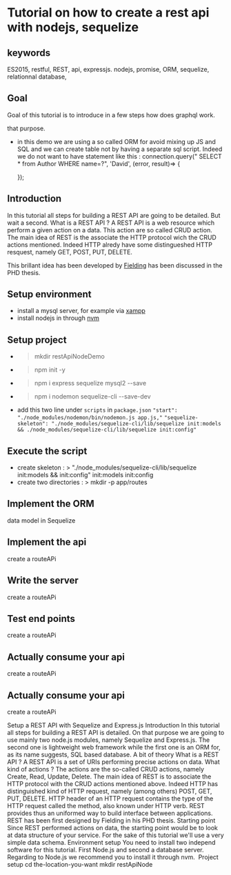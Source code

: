 # Tutorial on how to create a rest api with nodejs, sequelize

## keywords
ES2015, restful, REST, api, expressjs. nodejs, promise, ORM, sequelize, relationnal database,


## Goal
  Goal of this tutorial is to introduce in a few steps how does graphql work.

  that purpose.
  * in this demo we are using a so called ORM for avoid mixing up JS and SQL and we can create table not by having a separate sql script. Indeed we do not want to have statement like this :
    connection.query(" SELECT * from Author WHERE name=?", 'David', (error, result)=> {

    });

## Introduction
In this tutorial all steps for building a REST API are going to be detailed. But wait a second. What is a REST API ? A REST API is a web resource which perform a given action on a data.
This action are so called CRUD action. The main idea of REST is the associate the HTTP protocol wich the CRUD actions mentioned. Indeed HTTP alredy have some distingueshed HTTP resquest, namely
GET, POST, PUT, DELETE.

This brillant idea has been developed by [Fielding](https://de.wikipedia.org/wiki/Roy_Fielding) has been discussed in the PHD thesis. 

## Setup environment

  * install a mysql server, for example via [xampp](https://www.apachefriends.org/index.html)
  * install nodejs in through [nvm](https://github.com/creationix/nvm)

## Setup project
  * > mkdir restApiNodeDemo
  * > npm init -y
  * > npm i express sequelize mysql2 --save
  * > npm i nodemon sequelize-cli --save-dev
  * add this two line under `scripts` in `package.json`
        `"start": "./node_modules/nodemon/bin/nodemon.js app.js,"`
        `"sequelize-skeleton": "./node_modules/sequelize-cli/lib/sequelize init:models && ./node_modules/sequelize-cli/lib/sequelize init:config"`        

## Execute the script
  * create skeleton : >  "./node_modules/sequelize-cli/lib/sequelize init:models && init:config" init:models init:config
  * create two directories : > mkdir -p app/routes 

## Implement the ORM 
  data model in Sequelize

## Implement the api
  create a routeAPi

## Write the server
  create a routeAPi

## Test end points
  create a routeAPi

## Actually consume your api
  create a routeAPi

## Actually consume your api
  create a routeAPi







  Setup a REST API with Sequelize and Express.js
Introduction
In this tutorial all steps for building a REST API is  detailed. On that purpose we are going to use mainly two node.js modules, namely Sequelize and Express.js. The second one is lightweight web framework while the first one is an ORM for, as its name suggests, SQL based database.
A bit of theory
What is a REST API ? A REST API is a set of URIs performing precise actions on data.
What kind of actions ? The actions are the so-called CRUD actions, namely Create, Read, Update, Delete. The main idea of REST is to associate the HTTP protocol with the CRUD actions mentioned above. Indeed HTTP has distinguished kind of HTTP request, namely (among others) POST, GET, PUT, DELETE. HTTP header of an HTTP request contains the type of the HTTP request called the method, also known under HTTP verb.
REST provides thus an uniformed way to build interface between applications. REST has been first designed by Fielding in his PHD thesis.
Starting point
Since REST performed actions on data, the starting point would be to look at data structure of your service. For the sake of this tutorial we'll use a very simple data schema.
Environment setup
You need to install two independ software for this tutorial. First Node.js and second a database server. Regarding to Node.js we recommend you to install it through nvm. 
Project setup
cd the-location-you-want
mkdir restApiNode